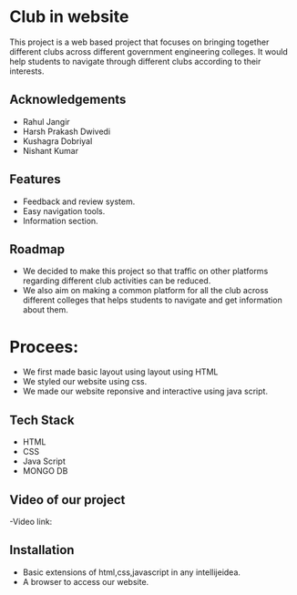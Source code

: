 
# Club in website

This project is a web based project that focuses on bringing together different clubs across different government engineering colleges. It would help students to navigate through different clubs according to their interests.

## Acknowledgements

 - Rahul Jangir
 - Harsh Prakash Dwivedi
 - Kushagra Dobriyal
 - Nishant Kumar


## Features

- Feedback and review system.
- Easy navigation tools.
- Information section.



## Roadmap

- We decided to make this project so that traffic on other platforms regarding different club activities can be reduced.
- We also aim on making a common platform for all the club across different colleges that helps students to navigate and get information about them.

# Procees:
- We first made basic layout using layout using HTML 
- We styled our website using css.
- We made our website reponsive and interactive using java script.


## Tech Stack

- HTML
- CSS
- Java Script
- MONGO DB
## Video of our project

-Video link:  
            
## Installation

- Basic extensions of html,css,javascript in any intellijeidea.
- A browser to access our website.


    